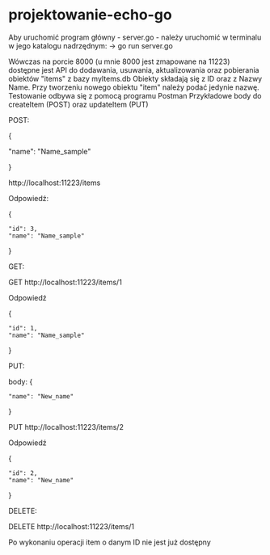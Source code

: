 # projektowanie-echo-go


Aby uruchomić program główny - server.go - należy uruchomić w terminalu w jego katalogu nadrzędnym:
-> go run server.go 


Wówczas na porcie 8000 (u mnie 8000 jest zmapowane na 11223) dostępne jest API do dodawania, usuwania, aktualizowania oraz pobierania obiektów "items" z bazy myItems.db
Obiekty składają się z ID oraz z Nazwy Name. Przy tworzeniu nowego obiektu "item" należy podać jedynie nazwę.
Testowanie odbywa się z pomocą programu Postman
Przykładowe body do createItem (POST) oraz updateItem (PUT)

POST: 

 {
 
  "name": "Name_sample"
  
 }
 
http://localhost:11223/items

Odpowiedź:

{

    "id": 3,
    "name": "Name_sample"
    
}


 
GET: 

GET http://localhost:11223/items/1 

 Odpowiedź 
 
{

    "id": 1,
    "name": "Name_sample"
    
}

PUT: 

body: {

    "name": "New_name"
    
}

PUT http://localhost:11223/items/2


Odpowiedź 

{

    "id": 2,
    "name": "New_name"
    
}

DELETE: 

DELETE http://localhost:11223/items/1


Po wykonaniu operacji item o danym ID nie jest już dostępny

